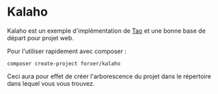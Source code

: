 Kalaho
======

Kalaho est un exemple d'implémentation de [Tao](https://github.com/forxer/tao) et une bonne base de départ pour projet web.

Pour l'utiliser rapidement avec composer :

```
composer create-project forxer/kalaho
```

Ceci aura pour effet de créer l'arborescence du projet dans le répertoire dans lequel vous vous trouvez.
